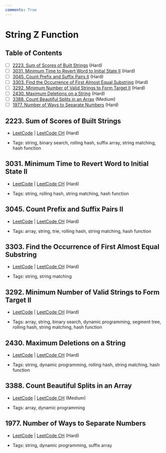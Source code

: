 ```yaml
---
comments: True
---
```


# String Z Function

## Table of Contents

- [ ] [2223. Sum of Scores of Built Strings](https://leetcode.cn/problems/sum-of-scores-of-built-strings/) (Hard)
- [ ] [3031. Minimum Time to Revert Word to Initial State II](https://leetcode.cn/problems/minimum-time-to-revert-word-to-initial-state-ii/) (Hard)
- [ ] [3045. Count Prefix and Suffix Pairs II](https://leetcode.cn/problems/count-prefix-and-suffix-pairs-ii/) (Hard)
- [ ] [3303. Find the Occurrence of First Almost Equal Substring](https://leetcode.cn/problems/find-the-occurrence-of-first-almost-equal-substring/) (Hard)
- [ ] [3292. Minimum Number of Valid Strings to Form Target II](https://leetcode.cn/problems/minimum-number-of-valid-strings-to-form-target-ii/) (Hard)
- [ ] [2430. Maximum Deletions on a String](https://leetcode.cn/problems/maximum-deletions-on-a-string/) (Hard)
- [ ] [3388. Count Beautiful Splits in an Array](https://leetcode.cn/problems/count-beautiful-splits-in-an-array/) (Medium)
- [ ] [1977. Number of Ways to Separate Numbers](https://leetcode.cn/problems/number-of-ways-to-separate-numbers/) (Hard)

## 2223. Sum of Scores of Built Strings

-   [LeetCode](https://leetcode.com/problems/sum-of-scores-of-built-strings/) | [LeetCode CH](https://leetcode.cn/problems/sum-of-scores-of-built-strings/) (Hard)

-   Tags: string, binary search, rolling hash, suffix array, string matching, hash function
## 3031. Minimum Time to Revert Word to Initial State II

-   [LeetCode](https://leetcode.com/problems/minimum-time-to-revert-word-to-initial-state-ii/) | [LeetCode CH](https://leetcode.cn/problems/minimum-time-to-revert-word-to-initial-state-ii/) (Hard)

-   Tags: string, rolling hash, string matching, hash function
## 3045. Count Prefix and Suffix Pairs II

-   [LeetCode](https://leetcode.com/problems/count-prefix-and-suffix-pairs-ii/) | [LeetCode CH](https://leetcode.cn/problems/count-prefix-and-suffix-pairs-ii/) (Hard)

-   Tags: array, string, trie, rolling hash, string matching, hash function
## 3303. Find the Occurrence of First Almost Equal Substring

-   [LeetCode](https://leetcode.com/problems/find-the-occurrence-of-first-almost-equal-substring/) | [LeetCode CH](https://leetcode.cn/problems/find-the-occurrence-of-first-almost-equal-substring/) (Hard)

-   Tags: string, string matching
## 3292. Minimum Number of Valid Strings to Form Target II

-   [LeetCode](https://leetcode.com/problems/minimum-number-of-valid-strings-to-form-target-ii/) | [LeetCode CH](https://leetcode.cn/problems/minimum-number-of-valid-strings-to-form-target-ii/) (Hard)

-   Tags: array, string, binary search, dynamic programming, segment tree, rolling hash, string matching, hash function
## 2430. Maximum Deletions on a String

-   [LeetCode](https://leetcode.com/problems/maximum-deletions-on-a-string/) | [LeetCode CH](https://leetcode.cn/problems/maximum-deletions-on-a-string/) (Hard)

-   Tags: string, dynamic programming, rolling hash, string matching, hash function
## 3388. Count Beautiful Splits in an Array

-   [LeetCode](https://leetcode.com/problems/count-beautiful-splits-in-an-array/) | [LeetCode CH](https://leetcode.cn/problems/count-beautiful-splits-in-an-array/) (Medium)

-   Tags: array, dynamic programming
## 1977. Number of Ways to Separate Numbers

-   [LeetCode](https://leetcode.com/problems/number-of-ways-to-separate-numbers/) | [LeetCode CH](https://leetcode.cn/problems/number-of-ways-to-separate-numbers/) (Hard)

-   Tags: string, dynamic programming, suffix array
